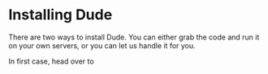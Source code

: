 # Installing Dude

 There are two ways to install Dude. You can either grab the code and run it on your own servers, or you can let us handle it for you.
 
 In first case, head over to 